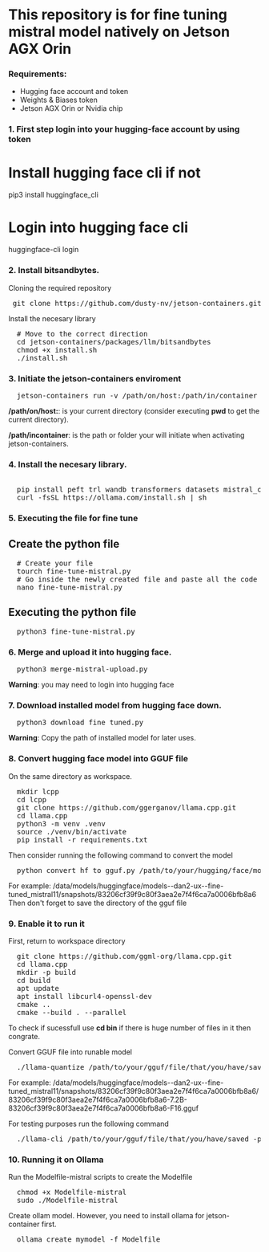# This repository is for fine tuning mistral model natively on Jetson AGX Orin

### Requirements:
- Hugging face account and token
- Weights & Biases token
- Jetson AGX Orin or Nvidia chip

### **1.** First step login into your hugging-face account by using token

  # Install hugging face cli if not
  
  pip3 install huggingface_cli

  # Login into hugging face cli
  
  huggingface-cli login

### **2.** Install bitsandbytes.
Cloning the required repository
<pre> git clone https://github.com/dusty-nv/jetson-containers.git </pre>
Install the necesary library
<pre>
  # Move to the correct direction
  cd jetson-containers/packages/llm/bitsandbytes
  chmod +x install.sh
  ./install.sh
</pre>

### **3.**  Initiate the jetson-containers enviroment
<pre>
  jetson-containers run -v /path/on/host:/path/in/container $(autotag bitsandbytes)
</pre>
**/path/on/host:**: is your current directory (consider executing **pwd** to get the current directory).

**/path/incontainer**: is the path or folder your will initiate when activating jetson-containers.

### **4.**  Install the necesary library.
<pre> 
  pip install peft trl wandb transformers datasets mistral_common --index-url https://pypi.org/simple 
  curl -fsSL https://ollama.com/install.sh | sh
</pre>

### **5.**  Executing the file for fine tune
## Create the python file
<pre>
  # Create your file
  tourch fine-tune-mistral.py
  # Go inside the newly created file and paste all the code in " fine-tune-mistral.py " in
  nano fine-tune-mistral.py
</pre>
## Executing the python file
<pre>
  python3 fine-tune-mistral.py
</pre>

### **6.** Merge and upload it into hugging face.
<pre>
  python3 merge-mistral-upload.py
</pre>

**Warning**: you may need to login into hugging face 

### **7.** Download installed model from hugging face down.
<pre>
  python3 download_fine_tuned.py
</pre>

**Warning**: Copy the path of installed model for later uses.

### **8.** Convert hugging face model into GGUF file
On the same directory as workspace.
<pre>
  mkdir lcpp
  cd lcpp
  git clone https://github.com/ggerganov/llama.cpp.git
  cd llama.cpp
  python3 -m venv .venv
  source ./venv/bin/activate
  pip install -r requirements.txt
</pre>
Then consider running the following command to convert the model
<pre>
  python convert_hf_to_gguf.py /path/to/your/hugging/face/model/that/you/downloaded/
</pre>
For example: /data/models/huggingface/models--dan2-ux--fine-tuned_mistral11/snapshots/83206cf39f9c80f3aea2e7f4f6ca7a0006bfb8a6
Then don't forget to save the directory of the gguf file

### **9.** Enable it to run it
First, return to workspace directory
<pre>
  git clone https://github.com/ggml-org/llama.cpp.git
  cd llama.cpp
  mkdir -p build
  cd build
  apt update
  apt install libcurl4-openssl-dev
  cmake ..
  cmake --build . --parallel
</pre>
To check if sucessfull use **cd bin** if there is huge number of files in it then congrate.

Convert GGUF file into runable model
<pre>
  ./llama-quantize /path/to/your/gguf/file/that/you/have/saved Q4_K_M
</pre>
For example: /data/models/huggingface/models--dan2-ux--fine-tuned_mistral11/snapshots/83206cf39f9c80f3aea2e7f4f6ca7a0006bfb8a6/83206cf39f9c80f3aea2e7f4f6ca7a0006bfb8a6-7.2B-83206cf39f9c80f3aea2e7f4f6ca7a0006bfb8a6-F16.gguf

For testing purposes run the following command
<pre>
  ./llama-cli /path/to/your/gguf/file/that/you/have/saved -p "Hello"
</pre>

### **10.** Running it on Ollama
Run the Modelfile-mistral scripts to create the Modelfile
<pre>
  chmod +x Modelfile-mistral
  sudo ./Modelfile-mistral
</pre>

Create ollam model. However, you need to install ollama for jetson-container first.
<pre>
  ollama create mymodel -f Modelfile
</pre>


